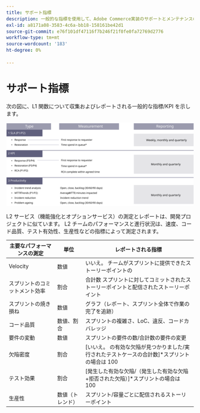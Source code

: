 ```yaml
---
title: サポート指標
description: 一般的な指標を使用して、Adobe Commerce実装のサポートとメンテナンスの取り組みを監視します。
exl-id: a8171a08-3583-4c6a-bb18-158161be42d1
source-git-commit: e76f101df47116f7b246f21f0fe0fa72769d2776
workflow-type: tm+mt
source-wordcount: '183'
ht-degree: 0%

---
```


# サポート指標

次の図に、L1 関数について収集およびレポートされる一般的な指標/KPI を示します。

![SLA 指標を示す図](../../assets/playbooks/sla-metrics.svg)

L2 サービス（機能強化とオプションサービス）の測定とレポートは、開発プロジェクトに似ています。 L2 チームのパフォーマンスと進行状況は、速度、コード品質、テスト有効性、生産性などの指標によって測定されます。

| 主要なパフォーマンスの測定 | 単位 | レポートされる指標 |
|------------------------------|---------------------|------------------------------------------------------------------------------------|
| Velocity | 数値 | いいえ。 チームがスプリントに提供できたストーリーポイントの |
| スプリントのコミットメント効率 | 割合 | 合計数 スプリントに対してコミットされたストーリーポイントと配信されたストーリーポイント |
| スプリントの焼き損ね | 数値 | グラフ（レポート、スプリント全体で作業の完了を追跡） |
| コード品質 | 数値、割合 | スプリントの複雑さ、LoC、違反、コードカバレッジ |
| 要件の変動 | 数値 | スプリントの要件の数/合計数の要件の変更 |
| 欠陥密度 | 割合 | [いいえ。 の有効な欠陥が見つかりました/実行されたテストケースの合計数]*スプリントの場合は 100 |
| テスト効果 | 割合 | [発生した有効な欠陥/（発生した有効な欠陥+拒否された欠陥）]*スプリントの場合は 100 |
| 生産性 | 数値（トレンド） | スプリント/容量ごとに配信されるストーリーポイント |
